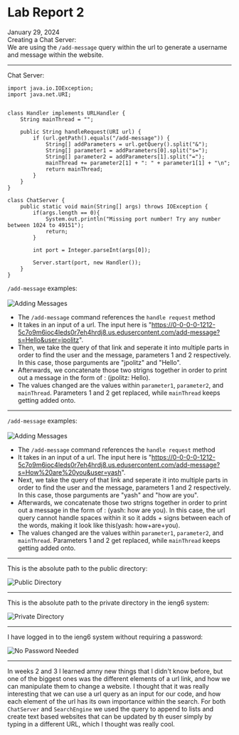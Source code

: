 # Lab Report 2 <br/>
January 29, 2024 <br/>
Creating a Chat Server: <br/>
We are using the `/add-message` query within the url to generate a username and message within the website.

---

Chat Server:
```
import java.io.IOException;
import java.net.URI;


class Handler implements URLHandler {
    String mainThread = "";

    public String handleRequest(URI url) {
        if (url.getPath().equals("/add-message")) {
            String[] addParameters = url.getQuery().split("&");
            String[] parameter1 = addParameters[0].split("s=");
            String[] parameter2 = addParameters[1].split("=");
            mainThread += parameter2[1] + ": " + parameter1[1] + "\n";
            return mainThread;
        }
    }
}

class ChatServer {
    public static void main(String[] args) throws IOException {
        if(args.length == 0){
            System.out.println("Missing port number! Try any number between 1024 to 49151");
            return;
        }

        int port = Integer.parseInt(args[0]);

        Server.start(port, new Handler());
    }
}
```
`/add-message` examples: <br/>
<br/>
![Adding Messages](https://github.com/blakenewhouse/cse15L-labreports/blob/main/addMessageExample2.png) <br/>
* The `/add-message` command references the `handle request` method
* It takes in an input of a url. The input here is "https://0-0-0-0-1212-5c7o9m6ioc4leds0r7eh4hrdj8.us.edusercontent.com/add-message?s=Hello&user=jpolitz".
* Then, we take the query of that link and seperate it into multiple parts in order to find the user and the message, parameters 1 and 2 respectively. In this case, those parguments are "jpolitz" and "Hello".
* Afterwards, we concatenate those two strigns together in order to print out a message in the form of <user>: <message>(jpolitz: Hello).
* The values changed are the values within `parameter1`, `parameter2`, and `mainThread`. Parameters 1 and 2 get replaced, while `mainThread` keeps getting added onto.

---

`/add-message` examples: <br/>
<br/>
![Adding Messages](https://github.com/blakenewhouse/cse15L-labreports/blob/main/addMessageExample1.png)
* The `/add-message` command references the `handle request` method
* It takes in an input of a url. The input here is "https://0-0-0-0-1212-5c7o9m6ioc4leds0r7eh4hrdj8.us.edusercontent.com/add-message?s=How%20are%20you&user=yash".
*  Next, we take the query of that link and seperate it into multiple parts in order to find the user and the message, parameters 1 and 2 respectively. In this case, those parguments are "yash" and "how are you".
* Afterwards, we concatenate those two strigns together in order to print out a message in the form of <user>: <message>(yash: how are you). In this case, the url query cannot handle spaces within it so it adds + signs between each of the words, making it look like this(yash: how+are+you).
* The values changed are the values within `parameter1`, `parameter2`, and `mainThread`. Parameters 1 and 2 get replaced, while `mainThread` keeps getting added onto.

---

This is the absolute path to the public directory: <br/>

![Public Directory](https://github.com/blakenewhouse/cse15L-labreports/blob/main/Screenshot%202024-01-30%20at%2012.44.00%20PM.png)

---

This is the absolute path to the private directory in the ieng6 system: <br/>

![Private Directory](https://github.com/blakenewhouse/cse15L-labreports/blob/main/pwdOfPrivateKeys.png)

---

I have logged in to the ieng6 system without requiring a password: <br/>

![No Password Needed](https://github.com/blakenewhouse/cse15L-labreports/blob/main/ieng6noPassword)

---

In weeks 2 and 3 I learned amny new things that I didn't know before, but one of the biggest ones was the different elements of a url link, and how we can manipulate them to change a website. I thought that it was really interesting that we can use a url query as an input for our code, and how each element of the url has its own importance within the search. For both `ChatServer` and `SearchEngine` we used the query to append to lists and create text based websites that can be updated by th euser simply by typing in a different URL, which I thought was really cool.

